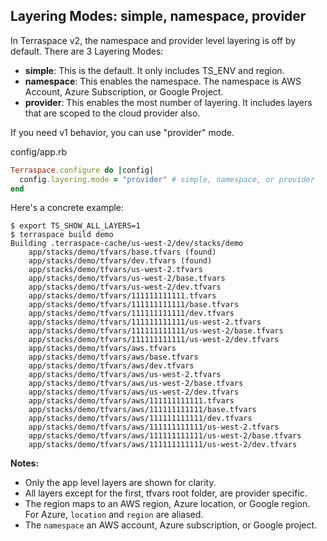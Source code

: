 ## Layering Modes: simple, namespace, provider

In Terraspace v2, the namespace and provider level layering is off by default. There are 3 Layering Modes:

* **simple**: This is the default. It only includes TS_ENV and region.
* **namespace**: This enables the namespace. The namespace is AWS Account, Azure Subscription, or Google Project.
* **provider**: This enables the most number of layering. It includes layers that are scoped to the cloud provider also.


If you need v1 behavior, you can use "provider" mode.

config/app.rb

```ruby
Terraspace.configure do |config|
  config.layering.mode = "provider" # simple, namespace, or provider
end
```

Here's a concrete example:

    $ export TS_SHOW_ALL_LAYERS=1
    $ terraspace build demo
    Building .terraspace-cache/us-west-2/dev/stacks/demo
        app/stacks/demo/tfvars/base.tfvars (found)
        app/stacks/demo/tfvars/dev.tfvars (found)
        app/stacks/demo/tfvars/us-west-2.tfvars
        app/stacks/demo/tfvars/us-west-2/base.tfvars
        app/stacks/demo/tfvars/us-west-2/dev.tfvars
        app/stacks/demo/tfvars/111111111111.tfvars
        app/stacks/demo/tfvars/111111111111/base.tfvars
        app/stacks/demo/tfvars/111111111111/dev.tfvars
        app/stacks/demo/tfvars/111111111111/us-west-2.tfvars
        app/stacks/demo/tfvars/111111111111/us-west-2/base.tfvars
        app/stacks/demo/tfvars/111111111111/us-west-2/dev.tfvars
        app/stacks/demo/tfvars/aws.tfvars
        app/stacks/demo/tfvars/aws/base.tfvars
        app/stacks/demo/tfvars/aws/dev.tfvars
        app/stacks/demo/tfvars/aws/us-west-2.tfvars
        app/stacks/demo/tfvars/aws/us-west-2/base.tfvars
        app/stacks/demo/tfvars/aws/us-west-2/dev.tfvars
        app/stacks/demo/tfvars/aws/111111111111.tfvars
        app/stacks/demo/tfvars/aws/111111111111/base.tfvars
        app/stacks/demo/tfvars/aws/111111111111/dev.tfvars
        app/stacks/demo/tfvars/aws/111111111111/us-west-2.tfvars
        app/stacks/demo/tfvars/aws/111111111111/us-west-2/base.tfvars
        app/stacks/demo/tfvars/aws/111111111111/us-west-2/dev.tfvars

**Notes:**

* Only the app level layers are shown for clarity.
* All layers except for the first, tfvars root folder, are provider specific.
* The region maps to an AWS region, Azure location, or Google region. For Azure, `location` and `region` are aliased. 
* The `namespace` an AWS account, Azure subscription, or Google project.
